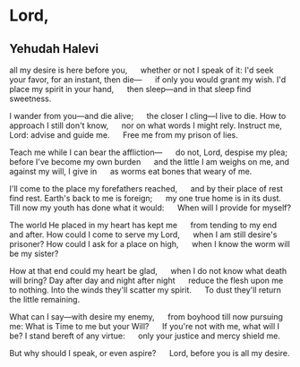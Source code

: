 # Lord,
## Yehudah Halevi
all my desire is here before you,
     whether or not I speak of it:
I'd seek your favor, for an instant, then die—
     if only you would grant my wish.
I'd place my spirit in your hand,
     then sleep—and in that sleep find sweetness.

I wander from you—and die alive;
     the closer I cling—I live to die.
How to approach I still don't know,
     nor on what words I might rely.
Instruct me, Lord: advise and guide me.
     Free me from my prison of lies.

Teach me while I can bear the affliction—
     do not, Lord, despise my plea;
before I've become my own burden
     and the little I am weighs on me,
and against my will, I give in
     as worms eat bones that weary of me.

I'll come to the place my forefathers reached,
     and by their place of rest find rest.
Earth's back to me is foreign;
     my one true home is in its dust.
Till now my youth has done what it would:
     When will I provide for myself?

The world He placed in my heart has kept me
     from tending to my end and after.
How could I come to serve my Lord,
     when I am still desire's prisoner?
How could I ask for a place on high,
     when I know the worm will be my sister?

How at that end could my heart be glad,
     when I do not know what death will bring?
Day after day and night after night
     reduce the flesh upon me to nothing.
Into the winds they'll scatter my spirit.
     To dust they'll return the little remaining.

What can I say—with desire my enemy,
     from boyhood till now pursuing me:
What is Time to me but your Will?
     If you're not with me, what will I be?
I stand bereft of any virtue:
     only your justice and mercy shield me.

But why should I speak, or even aspire?
     Lord, before you is all my desire.